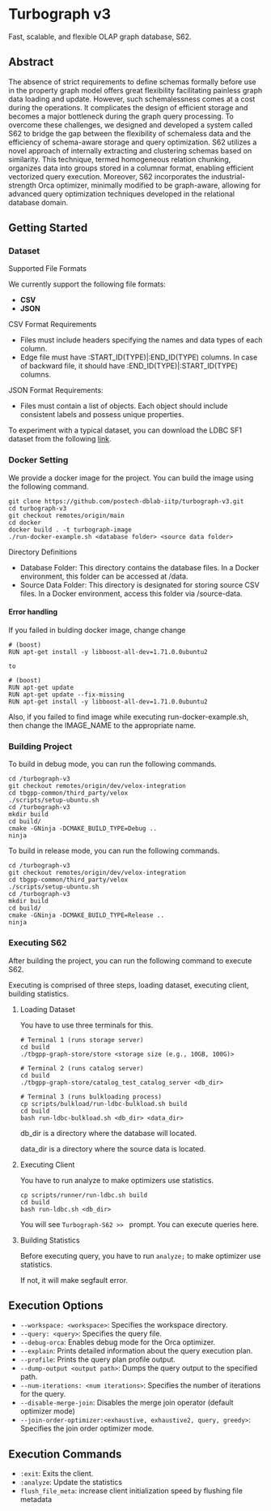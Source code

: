 # Turbograph v3

Fast, scalable, and flexible OLAP graph database, S62.

## Abstract

The absence of strict requirements to define schemas formally before use in the property graph model offers great flexibility facilitating painless graph data loading and update.
However, such schemalessness comes at a cost during the operations. 
It complicates the design of efficient storage and becomes a major bottleneck during the graph query processing.
To overcome these challenges, we designed and developed a system called S62 to bridge the gap between the flexibility of schemaless data and the efficiency of schema-aware storage and query optimization.
S62 utilizes a novel approach of internally extracting and clustering schemas based on similarity.
This technique, termed homogeneous relation chunking, organizes data into groups stored in a columnar format, enabling efficient vectorized query execution.
Moreover, S62 incorporates the industrial-strength Orca optimizer, minimally modified to be graph-aware, allowing for advanced query optimization techniques developed in the relational database domain.

## Getting Started

### Dataset

Supported File Formats

We currently support the following file formats:
- **CSV**
- **JSON**

CSV Format Requirements
- Files must include headers specifying the names and data types of each column.
- Edge file must have :START_ID(TYPE)|:END_ID(TYPE) columns. In case of backward file, it should have :END_ID(TYPE)|:START_ID(TYPE) columns.

JSON Format Requirements:
- Files must contain a list of objects. Each object should include consistent labels and possess unique properties.

To experiment with a typical dataset, you can download the LDBC SF1 dataset from the following [link](https://drive.google.com/file/d/1PqXw_Fdp9CDVwbUqTQy0ET--mgakGmOA/view?usp=drive_link).

### Docker Setting

We provide a docker image for the project. You can build the image using the following command.

```
git clone https://github.com/postech-dblab-iitp/turbograph-v3.git
cd turbograph-v3
git checkout remotes/origin/main
cd docker
docker build . -t turbograph-image
./run-docker-example.sh <database folder> <source data folder>
```

Directory Definitions

- Database Folder: This directory contains the database files. In a Docker environment, this folder can be accessed at /data.
- Source Data Folder: This directory is designated for storing source CSV files. In a Docker environment, access this folder via /source-data.

#### Error handling

If you failed in bulding docker image, change change

```
# (boost)
RUN apt-get install -y libboost-all-dev=1.71.0.0ubuntu2

to

# (boost)
RUN apt-get update
RUN apt-get update --fix-missing
RUN apt-get install -y libboost-all-dev=1.71.0.0ubuntu2
```

Also, if you failed to find image while executing run-docker-example.sh, then change the IMAGE_NAME to the appropriate name.

### Building Project

To build in debug mode, you can run the following commands.

```
cd /turbograph-v3
git checkout remotes/origin/dev/velox-integration
cd tbgpp-common/third_party/velox
./scripts/setup-ubuntu.sh
cd /turbograph-v3
mkdir build
cd build/
cmake -GNinja -DCMAKE_BUILD_TYPE=Debug ..
ninja
```

To build in release mode, you can run the following commands.

```
cd /turbograph-v3
git checkout remotes/origin/dev/velox-integration
cd tbgpp-common/third_party/velox
./scripts/setup-ubuntu.sh
cd /turbograph-v3
mkdir build
cd build/
cmake -GNinja -DCMAKE_BUILD_TYPE=Release ..
ninja
```

### Executing S62

After building the project, you can run the following command to execute S62.

Executing is comprised of three steps, loading dataset, executing client, building statistics.

1. Loading Dataset

    You have to use three terminals for this.

    ```
    # Terminal 1 (runs storage server)
    cd build
    ./tbgpp-graph-store/store <storage size (e.g., 10GB, 100G)>

    # Terminal 2 (runs catalog server)
    cd build
    ./tbgpp-graph-store/catalog_test_catalog_server <db_dir>

    # Terminal 3 (runs bulkloading process)
    cp scripts/bulkload/run-ldbc-bulkload.sh build
    cd build
    bash run-ldbc-bulkload.sh <db_dir> <data_dir>
    ```

    db_dir is a directory where the database will located.

    data_dir is a directory where the source data is located.

2. Executing Client

    You have to run analyze to make optimizers use statistics.

    ```
    cp scripts/runner/run-ldbc.sh build
    cd build
    bash run-ldbc.sh <db_dir>
    ```

    You will see `Turbograph-S62 >> ` prompt. You can execute queries here.

3. Building Statistics

    Before executing query, you have to run `analyze;` to make optimizer use statistics.

    If not, it will make segfault error.

## Execution Options

- `--workspace: <workspace>`: Specifies the workspace directory.
- `--query: <query>`: Specifies the query file.
- `--debug-orca`: Enables debug mode for the Orca optimizer.
- `--explain`: Prints detailed information about the query execution plan.
- `--profile`: Prints the query plan profile output.
- `--dump-output <output path>`: Dumps the query output to the specified path.
- `--num-iterations: <num iterations>`: Specifies the number of iterations for the query.
- `--disable-merge-join`: Disables the merge join operator (default optimizer mode)
- `--join-order-optimizer:<exhaustive, exhaustive2, query, greedy>`: Specifies the join order optimizer mode.

## Execution Commands

- `:exit`: Exits the client.
- `:analyze`: Update the statistics
- `flush_file_meta`: increase client initialization speed by flushing file metadata